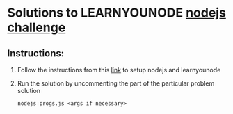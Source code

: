 # Solutions to LEARNYOUNODE [nodejs challenge](https://github.com/workshopper/learnyounode)

## Instructions:

1) Follow the instructions from this [link](https://github.com/workshopper/learnyounode) to setup nodejs and learnyounode
2) Run the solution by uncommenting the part of the particular problem solution

	`nodejs progs.js <args if necessary>`
